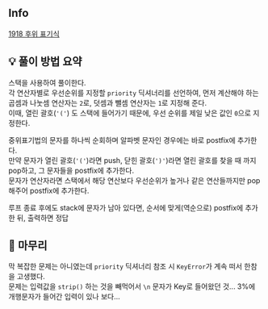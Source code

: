## Info
[1918 후위 표기식](https://www.acmicpc.net/problem/1918)

## 💡 풀이 방법 요약
스택을 사용하여 풀이한다.  
각 연산자별로 우선순위를 지정할 `priority` 딕셔너리를 선언하여, 먼저 계산해야 하는 곱셈과 나눗셈 연산자는 `2`로, 덧셈과 뺄셈 연산자는 `1`로 지정해 준다.  
이때, 열린 괄호(`'('`) 도 스택에 들어가기 때문에, 우선 순위를 제일 낮은 값인 `0`으로 지정한다.  
  
중위표기법의 문자를 하나씩 순회하며 알파벳 문자인 경우에는 바로 postfix에 추가한다.  
만약 문자가 열린 괄호(`'('`)라면 push, 닫힌 괄호(`')'`)라면 열린 괄호를 찾을 때 까지 pop하고, 그 문자들을 postfix에 추가한다.  
문자가 연산자라면 스택에서 해당 연산보다 우선순위가 높거나 같은 연산들까지만 pop해주어 postfix에 추가한다.

루프 종료 후에도 stack에 문자가 남아 있다면, 순서에 맞게(역순으로) postfix에 추가한 뒤, 출력하면 정답

## 🙂 마무리
막 복잡한 문제는 아니였는데 `priority` 딕셔너리 참조 시 `KeyError`가 계속 떠서 한참을 고생했다.  
문제는 입력값을 `strip()` 하는 것을 빼먹어서 `\n` 문자가 Key로 들어왔던 것... 3%에 개행문자가 들어간 입력이 있나 보다...
